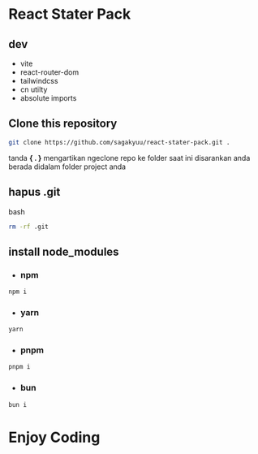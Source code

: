 # React Stater Pack
## dev
- vite
- react-router-dom
- tailwindcss
- cn utilty
- absolute imports

## Clone this repository
```bash
git clone https://github.com/sagakyuu/react-stater-pack.git .
```
tanda **{ . }** mengartikan ngeclone repo ke folder saat ini disarankan anda berada didalam folder project anda

## hapus .git
bash
```bash
rm -rf .git
```
## install node_modules 
- ### npm
```bash
npm i
```
- ### yarn
```bash
yarn 
```
- ### pnpm
```bash
pnpm i
```
- ### bun
```bash
bun i
```

# Enjoy Coding